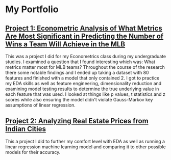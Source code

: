 # My Portfolio

## [Project 1: Econometric Analysis of What Metrics Are Most Significant in Predicting the Number of Wins a Team Will Achieve in the MLB](https://github.com/benboda/Econometrics_Term_Paper.git)

This was a project I did for my Econometrics class during my undergraduate studies. I examined a question that I found interesting which was: What metrics matter most for MLB teams? Throughout the course of the research there some notable findings and I ended up taking a dataset with 80 features and finished with a model that only contained 2. I got to practice my EDA skills as well as feature engineering, dimensionality reduction and examining model testing results to determine the true underlying value in each feature that was used. I looked at things like p values, t statistics and z scores while also ensuring the model didn't violate Gauss-Markov key assumptions of linear regression.

## [Project 2: Analyzing Real Estate Prices from Indian Cities](https://github.com/benboda/Real_Estate_Price_Prediction_Project.git)

This a project I did to further my comfort level with EDA as well as running a linear regression machine learning model and comparing it to other possible models for their accuracy.
